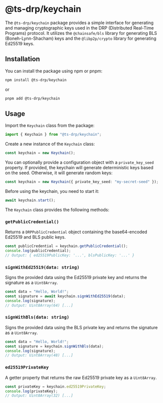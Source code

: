 # @ts-drp/keychain

The `@ts-drp/keychain` package provides a simple interface for generating and managing cryptographic keys used in the DRP (Distributed Real-Time Programs) protocol. It utilizes the `@chainsafe/bls` library for generating BLS (Boneh-Lynn-Shacham) keys and the `@libp2p/crypto` library for generating Ed25519 keys.

## Installation

You can install the package using npm or pnpm:

```bash
npm install @ts-drp/keychain
```

or

```bash
pnpm add @ts-drp/keychain
```

## Usage

Import the `Keychain` class from the package:

```typescript
import { Keychain } from "@ts-drp/keychain";
```

Create a new instance of the `Keychain` class:

```typescript
const keychain = new Keychain();
```

You can optionally provide a configuration object with a `private_key_seed` property. If provided, the keychain will generate deterministic keys based on the seed. Otherwise, it will generate random keys:

```typescript
const keychain = new Keychain({ private_key_seed: "my-secret-seed" });
```

Before using the keychain, you need to start it:

```typescript
await keychain.start();
```

The `Keychain` class provides the following methods:

### `getPublicCredential()`

Returns a `DRPPublicCredential` object containing the base64-encoded Ed25519 and BLS public keys.

```typescript
const publicCredential = keychain.getPublicCredential();
console.log(publicCredential);
// Output: { ed25519PublicKey: '...', blsPublicKey: '...' }
```

### `signWithEd25519(data: string)`

Signs the provided data using the Ed25519 private key and returns the signature as a `Uint8Array`.

```typescript
const data = "Hello, World!";
const signature = await keychain.signWithEd25519(data);
console.log(signature);
// Output: Uint8Array(64) [...]
```

### `signWithBls(data: string)`

Signs the provided data using the BLS private key and returns the signature as a `Uint8Array`.

```typescript
const data = "Hello, World!";
const signature = keychain.signWithBls(data);
console.log(signature);
// Output: Uint8Array(48) [...]
```

### `ed25519PrivateKey`

A getter property that returns the raw Ed25519 private key as a `Uint8Array`.

```typescript
const privateKey = keychain.ed25519PrivateKey;
console.log(privateKey);
// Output: Uint8Array(32) [...]
```
